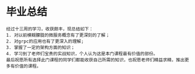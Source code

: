 # 毕业总结

    经过十三周的学习，收获颇丰，现总结如下：  
    1. 对以前模糊朦胧的微服务概念有了更深刻的了解；  
    2. 对grpc的应用也有了更深入的理解;  
    3. 掌握了一定的架构方面的知识；  
    4. 学习到了老师们宝贵的实战知识，个人认为这是本门课程最有价值的部份。  
    最后祝愿所有选择此门课程的同学们都能收获自己所需的知识，也祝愿老师们精益求精，推出更多有价值的课程。  
    

